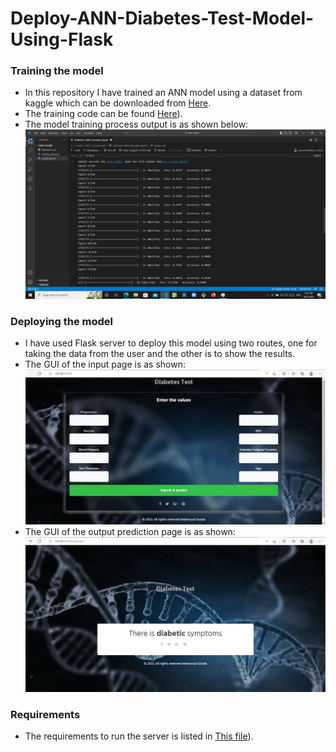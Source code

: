 # Deploy-ANN-Diabetes-Test-Model-Using-Flask
### Training the model
- In this repository I have trained an ANN model using a dataset from kaggle which can be downloaded from [Here](https://www.kaggle.com/datasets/mathchi/diabetes-data-set).
- The training code can be found [Here](https://github.com/Gooda97/Create-ANN-Diabetes-Test-Model-And-Deploy-Using-Flask/blob/main/training)).
- The model training process output is as shown below:
[![](https://github.com/Gooda97/Create-ANN-Diabetes-Test-Model-And-Deploy-Using-Flask/blob/main/Docs/1.png)](https://github.com/Gooda97/Create-ANN-Diabetes-Test-Model-And-Deploy-Using-Flask/blob/main/Docs/1.png)

### Deploying the model 
- I have used Flask server to deploy this model using two routes, one for taking the data from the user and the other is to show the results.
- The GUI of the input page is as shown:
[![](https://github.com/Gooda97/Create-ANN-Diabetes-Test-Model-And-Deploy-Using-Flask/blob/main/Docs/2.png)](https://github.com/Gooda97/Create-ANN-Diabetes-Test-Model-And-Deploy-Using-Flask/blob/main/Docs/2.png)
- The GUI of the output prediction page is as shown:
[![](https://github.com/Gooda97/Create-ANN-Diabetes-Test-Model-And-Deploy-Using-Flask/blob/main/Docs/3.png)](https://github.com/Gooda97/Create-ANN-Diabetes-Test-Model-And-Deploy-Using-Flask/blob/main/Docs/3.png)
### Requirements
- The requirements to run the server is listed in [This file](https://github.com/Gooda97/Create-ANN-Diabetes-Test-Model-And-Deploy-Using-Flask/blob/main/requirements.txt)).


